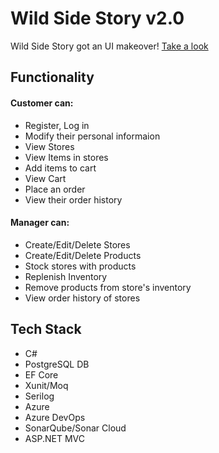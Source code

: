 # Wild Side Story v2.0

Wild Side Story got an UI makeover!
[Take a look](https://wssp1.azurewebsites.net/)

## Functionality  
#### Customer can:
- Register, Log in
- Modify their personal informaion
- View Stores
- View Items in stores
- Add items to cart
- View Cart
- Place an order
- View their order history

#### Manager can:
- Create/Edit/Delete Stores
- Create/Edit/Delete Products
- Stock stores with products
- Replenish Inventory
- Remove products from store's inventory
- View order history of stores

## Tech Stack
- C#
- PostgreSQL DB
- EF Core
- Xunit/Moq
- Serilog
- Azure
- Azure DevOps
- SonarQube/Sonar Cloud
- ASP.NET MVC
